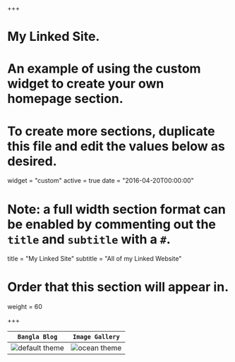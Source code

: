 +++
# My Linked Site.
# An example of using the custom widget to create your own homepage section.
# To create more sections, duplicate this file and edit the values below as desired.
widget = "custom"
active = true
date = "2016-04-20T00:00:00"

# Note: a full width section format can be enabled by commenting out the `title` and `subtitle` with a `#`.
title = "My Linked Site"
subtitle = "All of my Linked Website"

# Order that this section will appear in.
weight = 60

+++

| `Bangla Blog` | `Image Gallery` |
| --- | --- |
| ![default theme](https://sajal.info/img/bangla-blog.png)| ![ocean theme](https://sajal.info/img/image-gallery.png) |
